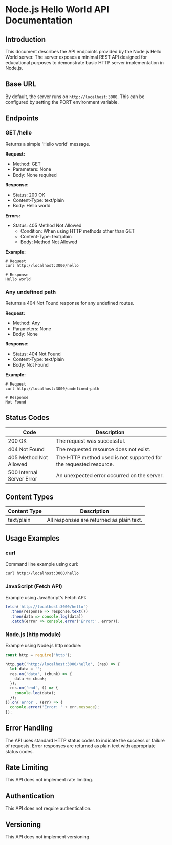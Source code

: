# Node.js Hello World API Documentation

## Introduction

This document describes the API endpoints provided by the Node.js Hello World server. The server exposes a minimal REST API designed for educational purposes to demonstrate basic HTTP server implementation in Node.js.

## Base URL

By default, the server runs on `http://localhost:3000`. This can be configured by setting the PORT environment variable.

## Endpoints

### GET /hello

Returns a simple 'Hello world' message.

**Request:**
- Method: GET
- Parameters: None
- Body: None required

**Response:**
- Status: 200 OK
- Content-Type: text/plain
- Body: Hello world

**Errors:**
- Status: 405 Method Not Allowed
  - Condition: When using HTTP methods other than GET
  - Content-Type: text/plain
  - Body: Method Not Allowed

**Example:**
```
# Request
curl http://localhost:3000/hello

# Response
Hello world
```

### Any undefined path

Returns a 404 Not Found response for any undefined routes.

**Request:**
- Method: Any
- Parameters: None
- Body: None

**Response:**
- Status: 404 Not Found
- Content-Type: text/plain
- Body: Not Found

**Example:**
```
# Request
curl http://localhost:3000/undefined-path

# Response
Not Found
```

## Status Codes

| Code | Description |
|------|-------------|
| 200 OK | The request was successful. |
| 404 Not Found | The requested resource does not exist. |
| 405 Method Not Allowed | The HTTP method used is not supported for the requested resource. |
| 500 Internal Server Error | An unexpected error occurred on the server. |

## Content Types

| Content Type | Description |
|--------------|-------------|
| text/plain | All responses are returned as plain text. |

## Usage Examples

### curl

Command line example using curl:

```
curl http://localhost:3000/hello
```

### JavaScript (Fetch API)

Example using JavaScript's Fetch API:

```javascript
fetch('http://localhost:3000/hello')
  .then(response => response.text())
  .then(data => console.log(data))
  .catch(error => console.error('Error:', error));
```

### Node.js (http module)

Example using Node.js http module:

```javascript
const http = require('http');

http.get('http://localhost:3000/hello', (res) => {
  let data = '';
  res.on('data', (chunk) => {
    data += chunk;
  });
  res.on('end', () => {
    console.log(data);
  });
}).on('error', (err) => {
  console.error('Error: ' + err.message);
});
```

## Error Handling

The API uses standard HTTP status codes to indicate the success or failure of requests. Error responses are returned as plain text with appropriate status codes.

## Rate Limiting

This API does not implement rate limiting.

## Authentication

This API does not require authentication.

## Versioning

This API does not implement versioning.